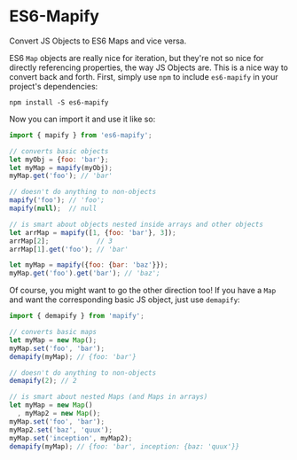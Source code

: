 ES6-Mapify
======

Convert JS Objects to ES6 Maps and vice versa.

ES6 `Map` objects are really nice for iteration, but they're not so nice for
directly referencing properties, the way JS Objects are. This is a nice way to
convert back and forth. First, simply use `npm` to include `es6-mapify` in your
project's dependencies:

```
npm install -S es6-mapify
```

Now you can import it and use it like so:

```js
import { mapify } from 'es6-mapify';

// converts basic objects
let myObj = {foo: 'bar'};
let myMap = mapify(myObj);
myMap.get('foo'); // 'bar'

// doesn't do anything to non-objects
mapify('foo'); // 'foo';
mapify(null);  // null

// is smart about objects nested inside arrays and other objects
let arrMap = mapify([1, {foo: 'bar'}, 3]);
arrMap[2];            // 3
arrMap[1].get('foo'); // 'bar'

let myMap = mapify({foo: {bar: 'baz'}});
myMap.get('foo').get('bar'); // 'baz';
```

Of course, you might want to go the other direction too! If you have a `Map` and want the corresponding basic JS object, just use `demapify`:

```js
import { demapify } from 'mapify';

// converts basic maps
let myMap = new Map();
myMap.set('foo', 'bar');
demapify(myMap); // {foo: 'bar'}

// doesn't do anything to non-objects
demapify(2); // 2

// is smart about nested Maps (and Maps in arrays)
let myMap = new Map()
  , myMap2 = new Map();
myMap.set('foo', 'bar');
myMap2.set('baz', 'quux');
myMap.set('inception', myMap2);
demapify(myMap); // {foo: 'bar', inception: {baz: 'quux'}}
```
